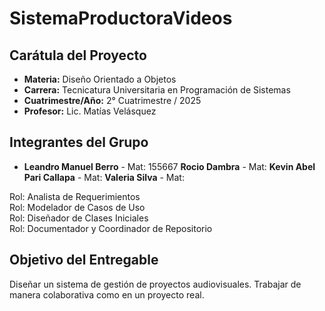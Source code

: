 # SistemaProductoraVideos

## Carátula del Proyecto
- **Materia:** Diseño Orientado a Objetos  
- **Carrera:** Tecnicatura Universitaria en Programación de Sistemas  
- **Cuatrimestre/Año:** 2° Cuatrimestre / 2025  
- **Profesor:** Lic. Matías Velásquez  

## Integrantes del Grupo
- **Leandro Manuel Berro** - Mat: 155667
**Rocio Dambra** - Mat:
**Kevin Abel Pari Callapa** - Mat:
**Valeria Silva** - Mat: 

Rol: Analista de Requerimientos  
Rol: Modelador de Casos de Uso  
Rol: Diseñador de Clases Iniciales  
Rol: Documentador y Coordinador de Repositorio 

## Objetivo del Entregable
Diseñar un sistema de gestión de proyectos audiovisuales. Trabajar de manera colaborativa como en un proyecto real. 
